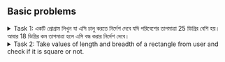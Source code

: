 ## Basic problems

<details>
  <summary>Task 1: একটি প্রোগ্রাম লিখুন যা এসি চালু করতে নির্দেশ দেবে যদি পরিবেশের তাপমাত্রা 25 ডিগ্রির বেশি হয়। আবার 18
ডিগ্রির কম তাপমাত্রা হলে এসি বন্ধ করার নির্দেশ দেবে।</summary>

```
#include <iostream>
using namespace std;

int main()
{
	int temp;
	cin>>temp;

	if(temp > 29) { cout<< "Turn on AC"; }
	else if(temp < 18) { cout<< "Turn off AC"; }
	else cout<< "Let the AC on";

	return 0;
}
```

</details>

<details>
  <summary>Task 2: Take values of length and breadth of a rectangle from user and check if it is square or not.</summary>

```
#include <iostream>
using namespace std;

int main() {
	int num1, num2;
	cout << "Length:";
	cin>> num1;
	cout << "Breadth:";
	cin>> num2;

	if(num1 == num2) {
		cout << "This is a square!";
	} else {
		cout << "This is not a square";
	}
	return 0;
}
```

</details>
